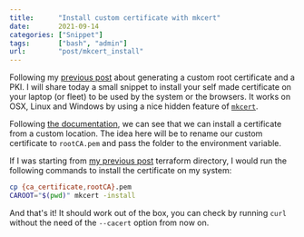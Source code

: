 ```yaml
---
title:      "Install custom certificate with mkcert"
date:       2021-09-14
categories: ["Snippet"]
tags:       ["bash", "admin"]
url:        "post/mkcert_install"
---
```


Following my [previous post][previous_post] about generating a custom root certificate and a
PKI. I will share today a small snippet to install your self made certificate on
your laptop (or fleet) to be used by the system or the browsers.
It works on OSX, Linux and Windows by using a nice hidden feature of [`mkcert`][mkcert_repo].

Following [the documentation][mkcert_install], we can see that we can install a certificate
from a custom location. The idea here will be to rename our custom certificate
to `rootCA.pem` and pass the folder to the environment variable.

If I was starting from [my previous post][previous_post] terraform directory,
I would run the following commands to install the certificate on my system:

```sh
cp {ca_certificate,rootCA}.pem
CAROOT="$(pwd)" mkcert -install
```

And that's it! It should work out of the box, you can check by running `curl` without
the need of the `--cacert` option from now on.

[previous_post]: /post/terraform_pki
[mkcert_repo]: https://github.com/FiloSottile/mkcert
[mkcert_install]: https://github.com/FiloSottile/mkcert#installing-the-ca-on-other-systems
